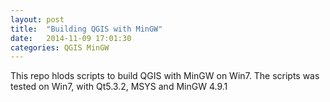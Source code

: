 ```yaml
---
layout: post
title:  "Building QGIS with MinGW"
date:   2014-11-09 17:01:30
categories: QGIS MinGW
---
```


This repo hlods scripts to build QGIS with MinGW on Win7. 
The scripts was tested on Win7, with Qt5.3.2, MSYS and MinGW 4.9.1
